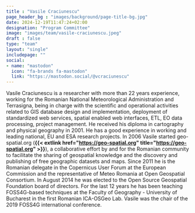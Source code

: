 ```yaml
---
title : "Vasile Craciunescu"
page_header_bg : "images/background/page-title-bg.jpg"
date: 2024-12-19T11:47:24+02:00
designation: "Program Committee"
image: "images/team/vasile-craciunescu.jpeg"
draft : false
type: "team"
layout: "single"
includepage: ""
social:
- name: "mastodon"
  icon: "fa-brands fa-mastodon"
  link: "https://mastodon.social/@vcraciunescu"
---
```


Vasile Craciunescu is a researcher with more than 22 years experience, working
for the Romanian National Meteorological Administration and Terrasigna, being
in charge with the scientific and operational activities related to GIS database
design and implementation, deployment of standardized web services, spatial
enabled web interfaces, ETL, EO data processing, project management. He
received his diploma in cartography and physical geography in 2001. He has a
good experience in working and leading national, EU and ESA research projects.
In 2006 Vasile started geo-spatial.org
(**{{< extlink href="https://geo-spatial.org" title="https://geo-spatial.org" >}}**),
a collaborative
effort by and for the Romanian community to facilitate the sharing of geospatial
knowledge and the discovery and publishing of free geographic datasets and maps.
Since 2011 he is the Romanian delegate in the Copernicus User Forum at the
European Commission and the representative of Meteo Romania at Open Geospatial
Consortium. In August 2014 he was elected to the Open Source Geospatial Foundation
board of directors. For the last 12 years he has been teaching FOSS4G-based
techniques at the Faculty of Geography - University of Bucharest in the first
Romanian ICA-OSGeo Lab.
Vasile was the chair of the 2019 FOSS4G international conference.
